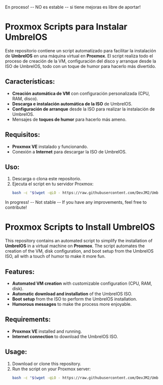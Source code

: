 En proceso! -- NO es estable -- si tiene mejoras es libre de aportar!
# Proxmox Scripts para Instalar UmbrelOS

Este repositorio contiene un script automatizado para facilitar la instalación de **UmbrelOS** en una máquina virtual en **Proxmox**. El script realiza todo el proceso de creación de la VM, configuración del disco y arranque desde la ISO de UmbrelOS, todo con un toque de humor para hacerlo más divertido.

## Características:
- **Creación automática de VM** con configuración personalizada (CPU, RAM, disco).
- **Descarga e instalación automática de la ISO** de UmbrelOS.
- **Configuración de arranque** desde la ISO para realizar la instalación de UmbrelOS.
- Mensajes de **toques de humor** para hacerlo más ameno.

## Requisitos:
- **Proxmox VE** instalado y funcionando.
- Conexión a **Internet** para descargar la ISO de UmbrelOS.

## Uso:
1. Descarga o clona este repositorio.
2. Ejecuta el script en tu servidor Proxmox:  
   ```bash
   bash -c "$(wget -qLO - https://raw.githubusercontent.com/DevJM2/UmbrelOS-LXC/main/install-umbrelos.sh)"


In progress! -- Not stable -- If you have any improvements, feel free to contribute!
# Proxmox Scripts to Install UmbrelOS

This repository contains an automated script to simplify the installation of **UmbrelOS** in a virtual machine on **Proxmox**. The script automates the creation of the VM, disk configuration, and boot setup from the UmbrelOS ISO, all with a touch of humor to make it more fun.

## Features:
- **Automated VM creation** with customizable configuration (CPU, RAM, disk).
- **Automatic download and installation** of the UmbrelOS ISO.
- **Boot setup** from the ISO to perform the UmbrelOS installation.
- **Humorous messages** to make the process more enjoyable.

## Requirements:
- **Proxmox VE** installed and running.
- **Internet connection** to download the UmbrelOS ISO.

## Usage:
1. Download or clone this repository.
2. Run the script on your Proxmox server:  
   ```bash
   bash -c "$(wget -qLO - https://raw.githubusercontent.com/DevJM2/UmbrelOS-LXC/main/install-umbrelos.sh)"
